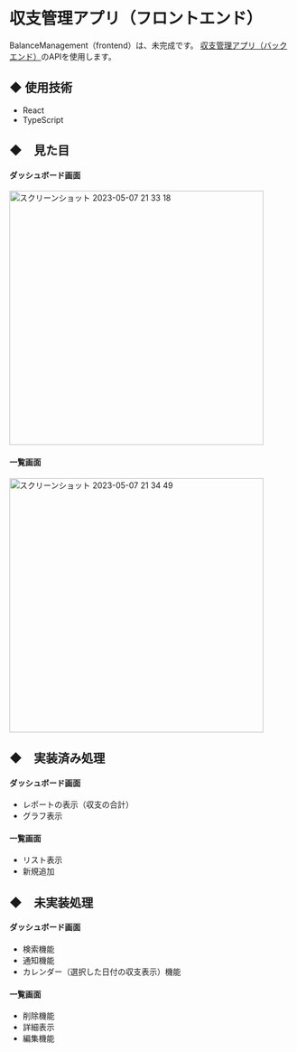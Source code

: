 # 収支管理アプリ（フロントエンド）
BalanceManagement（frontend）は、未完成です。
[収支管理アプリ（バックエンド）](https://github.com/sugama-satsuki/balance_management_backend)のAPIを使用します。

## ◆ 使用技術
- React
- TypeScript

## ◆　見た目
#### ダッシュボード画面
<img width="450" alt="スクリーンショット 2023-05-07 21 33 18" src="https://user-images.githubusercontent.com/46039732/236677891-04ee8375-8861-4864-8ebf-788c21d266ce.png">

#### 一覧画面
<img width="450" alt="スクリーンショット 2023-05-07 21 34 49" src="https://user-images.githubusercontent.com/46039732/236677947-a59d3dfa-8e0e-429d-9ff9-aef7fb7f7cdd.png">


## ◆　実装済み処理
#### ダッシュボード画面
- レポートの表示（収支の合計）
- グラフ表示
#### 一覧画面
- リスト表示
- 新規追加

## ◆　未実装処理
#### ダッシュボード画面
- 検索機能
- 通知機能
- カレンダー（選択した日付の収支表示）機能
#### 一覧画面
- 削除機能
- 詳細表示
- 編集機能
